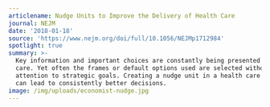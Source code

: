 ```yaml
---
articlename: Nudge Units to Improve the Delivery of Health Care
journal: NEJM
date: '2018-01-18'
source: 'https://www.nejm.org/doi/full/10.1056/NEJMp1712984'
spotlight: true
summary: >-
  Key information and important choices are constantly being presented in health
  care. Yet often the frames or default options used are selected without
  attention to strategic goals. Creating a nudge unit in a health care system
  can lead to consistently better decisions.
image: /img/uploads/economist-nudge.jpg
---
```


